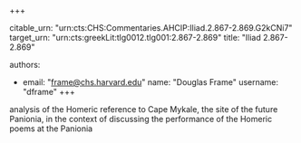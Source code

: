 +++


citable_urn: "urn:cts:CHS:Commentaries.AHCIP:Iliad.2.867-2.869.G2kCNi7"
target_urn: "urn:cts:greekLit:tlg0012.tlg001:2.867-2.869"
title: "Iliad 2.867-2.869"

authors:
- email: "frame@chs.harvard.edu"
  name: "Douglas Frame"
  username: "dframe"
+++

<p>analysis of the Homeric reference to Cape Mykale, the site of the future Panionia, in the context of discussing the performance of the Homeric poems at the Panionia</p>